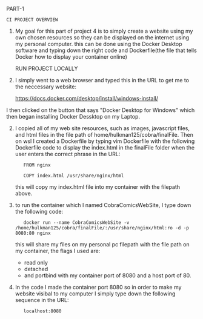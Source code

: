    PART-1
    
    CI PROJECT OVERVIEW

1. My goal for this part of project 4 is to simply create a website using my own chosen resources
so they can be displayed on the internet using my personal computer. this can be done using the Docker Desktop software and typing down the right 
code and Dockerfile(the file that tells Docker how to display your container online)
 
    RUN PROJECT LOCALLY

1. I simply went to a web browser and typed this in the URL to get me to the neccessary website:

    https://docs.docker.com/desktop/install/windows-install/

I then clicked on the button that says "Docker Desktop for Windows" 
which then began installing Docker Dessktop on my Laptop.

2. I copied all of my web site resources, such as images, javascript files, 
and html files in the file path of home/hulkman125/cobra/finalFile. Then on wsl I created a Dockerfile by typing vim Dockerfile
with the following Dockerfile code to display the index.html in the finalFile folder when the user enters 
the correct phrase in the URL: 

          FROM nginx
      
          COPY index.html /usr/share/nginx/html

   this will copy my index.html file into my container with the filepath above.

4. to run the container which I named CobraComicsWebSite, I type down the following code:

          docker run --name CobraComicsWebSite -v /home/hulkman125/cobra/finalFile/:/usr/share/nginx/html:ro -d -p 8080:80 nginx
   this will share my files on my personal pc filepath with the file path on my container, the flags I used are:
      * read only
      * detached
      * and portbind with my container port of 8080 and a host port of 80.

6. In the code I made the container port 8080 so in order to make my website visibal to my computer I 
simply type down the following sequence in the URL:

          localhost:8080


